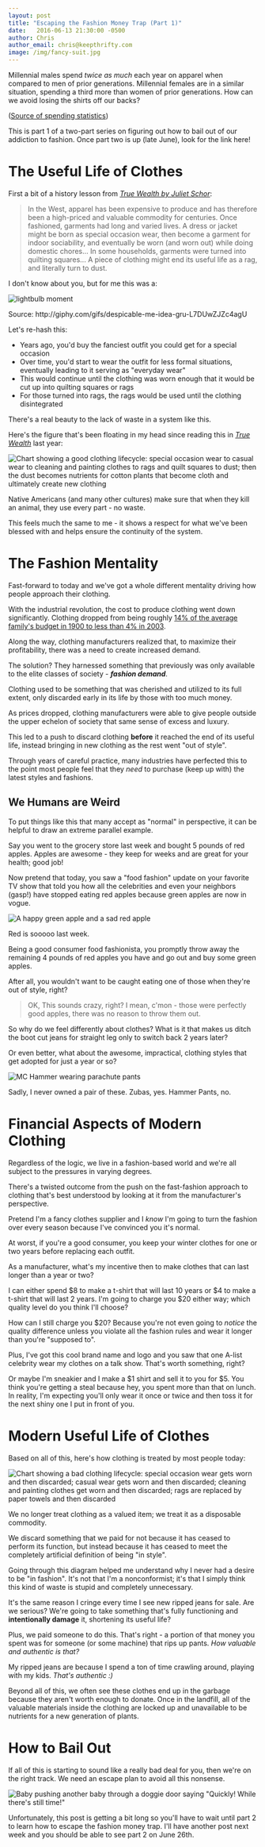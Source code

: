 ```yaml
---
layout: post
title: "Escaping the Fashion Money Trap (Part 1)"
date:   2016-06-13 21:30:00 -0500
author: Chris
author_email: chris@keepthrifty.com
image: /img/fancy-suit.jpg
---
```


Millennial males spend _twice as much_ each year on apparel when compared to men of prior generations. Millennial females are in a similar situation, spending a third more than women of prior generations. How can we avoid losing the shirts off our backs?

([Source of spending statistics][bcg-paper])

This is part 1 of a two-part series on figuring out how to bail out of our addiction to fashion. Once part two is up (late June), look for the link here!

# The Useful Life of Clothes #

First a bit of a history lesson from _[True Wealth by Juliet Schor][plenitude-link]_:

> In the West, apparel has been expensive to produce and has therefore been a high-priced and valuable commodity for centuries. Once fashioned, garments had long and varied lives. A dress or jacket might be born as special occasion wear, then become a garment for indoor sociability, and eventually be worn (and worn out) while doing domestic chores... In some households, garments were turned into quilting squares... A piece of clothing might end its useful life as a rag, and literally turn to dust.

I don't know about you, but for me this was a:

![lightbulb moment][lightbulb]

<div class="image-caption">Source: http://giphy.com/gifs/despicable-me-idea-gru-L7DUwZJZc4agU</div>

Let's re-hash this:

- Years ago, you'd buy the fanciest outfit you could get for a special occasion
- Over time, you'd start to wear the outfit for less formal situations, eventually leading to it serving as "everyday wear"
- This would continue until the clothing was worn enough that it would be cut up into quilting squares or rags
- For those turned into rags, the rags would be used until the clothing disintegrated

There's a real beauty to the lack of waste in a system like this.

Here's the figure that's been floating in my head since reading this in _[True Wealth][plenitude-link]_ last year:

![Chart showing a good clothing lifecycle: special occasion wear to casual wear to cleaning and painting clothes to rags and quilt squares to dust; then the dust becomes nutrients for cotton plants that become cloth and ultimately create new clothing][clothing-lifecycle-good]

Native Americans (and many other cultures) make sure that when they kill an animal, they use every part - no waste.

This feels much the same to me - it shows a respect for what we've been blessed with and helps ensure the continuity of the system.

# The Fashion Mentality #

Fast-forward to today and we've got a whole different mentality driving how people approach their clothing.

With the industrial revolution, the cost to produce clothing went down significantly. Clothing dropped from being roughly [14% of the average family's budget in 1900 to less than 4% in 2003][atlantic-clothing-budget].

Along the way, clothing manufacturers realized that, to maximize their profitability, there was a need to create increased demand.

The solution? They harnessed something that previously was only available to the elite classes of society - ___fashion demand___.

Clothing used to be something that was cherished and utilized to its full extent, only discarded early in its life by those with too much money.

As prices dropped, clothing manufacturers were able to give people outside the upper echelon of society that same sense of excess and luxury.

This led to a push to discard clothing __before__ it reached the end of its useful life, instead bringing in new clothing as the rest went "out of style".

Through years of careful practice, many industries have perfected this to the point most people feel that they _need_ to purchase (keep up with) the latest styles and fashions.

## We Humans are Weird ##

To put things like this that many accept as "normal" in perspective, it can be helpful to draw an extreme parallel example.

Say you went to the grocery store last week and bought 5 pounds of red apples. Apples are awesome - they keep for weeks and are great for your health; good job!

Now pretend that today, you saw a "food fashion" update on your favorite TV show that told you how all the celebrities and even your neighbors (gasp!) have stopped eating red apples because green apples are now in vogue.

![A happy green apple and a sad red apple][apple-faces]

<div class="image-caption">Red is sooooo last week.</div>

Being a good consumer food fashionista, you promptly throw away the remaining 4 pounds of red apples you have and go out and buy some green apples.

After all, you wouldn't want to be caught eating one of those when they're out of style, right?

> OK, This sounds crazy, right? I mean, c'mon - those were perfectly good apples, there was no reason to throw them out.

So why do we feel differently about clothes? What is it that makes us ditch the boot cut jeans for straight leg only to switch back 2 years later?

Or even better, what about the awesome, impractical, clothing styles that get adopted for just a year or so?

![MC Hammer wearing parachute pants][hammer-pants]

<div class="image-caption">Sadly, I never owned a pair of these. Zubas, yes. Hammer Pants, no.</div>

# Financial Aspects of Modern Clothing #

Regardless of the logic, we live in a fashion-based world and we're all subject to the pressures in varying degrees.

There's a twisted outcome from the push on the fast-fashion approach to clothing that's best understood by looking at it from the manufacturer's perspective.

Pretend I'm a fancy clothes supplier and I _know_ I'm going to turn the fashion over every season because I've convinced you it's normal.

At worst, if you're a good consumer, you keep your winter clothes for one or two years before replacing each outfit.

As a manufacturer, what's my incentive then to make clothes that can last longer than a year or two?

I can either spend $8 to make a t-shirt that will last 10 years or $4 to make a t-shirt that will last 2 years. I'm going to charge you $20 either way; which quality level do you think I'll choose?

How can I still charge you $20? Because you're not even going to _notice_ the quality difference unless you violate all the fashion rules and wear it longer than you're "supposed to".

Plus, I've got this cool brand name and logo and you saw that one A-list celebrity wear my clothes on a talk show. That's worth something, right?

Or maybe I'm sneakier and I make a $1 shirt and sell it to you for $5. You think you're getting a steal because hey, you spent more than that on lunch. In reality, I'm expecting you'll only wear it once or twice and then toss it for the next shiny one I put in front of you.

# Modern Useful Life of Clothes #

Based on all of this, here's how clothing is treated by most people today:

![Chart showing a bad clothing lifecycle: special occasion wear gets worn and then discarded; casual wear gets worn and then discarded; cleaning and painting clothes get worn and then discarded; rags are replaced by paper towels and then discarded][clothing-lifecycle-bad]

We no longer treat clothing as a valued item; we treat it as a disposable commodity.

We discard something that we paid for not because it has ceased to perform its function, but instead because it has ceased to meet the completely artificial definition of being "in style".

Going through this diagram helped me understand why I never had a desire to be "in fashion". It's not that I'm a nonconformist; it's that I simply think this kind of waste is stupid and completely unnecessary.

It's the same reason I cringe every time I see new ripped jeans for sale. Are we serious? We're going to take something that's fully functioning and __intentionally damage__ it, shortening its useful life?

Plus, we paid someone to do this. That's right - a portion of that money you spent was for someone (or some machine) that rips up pants. _How valuable and authentic is that?_

My ripped jeans are because I spend a ton of time crawling around, playing with my kids. _That's authentic :)_

Beyond all of this, we often see these clothes end up in the garbage because they aren't worth enough to donate. Once in the landfill, all of the valuable materials inside the clothing are locked up and unavailable to be nutrients for a new generation of plants.

# How to Bail Out #

If all of this is starting to sound like a really bad deal for you, then we're on the right track. We need an escape plan to avoid all this nonsense.

![Baby pushing another baby through a doggie door saying "Quickly! While there's still time!"][baby-escape]

Unfortunately, this post is getting a bit long so you'll have to wait until part 2 to learn how to escape the fashion money trap. I'll have another post next week and you should be able to see part 2 on June 26th.

[bcg-paper]: http://www.baynote.com/infographic/millennials-love-retail-spending/

[atlantic-clothing-budget]: http://www.theatlantic.com/business/archive/2012/04/how-america-spends-money-100-years-in-the-life-of-the-family-budget/255475/

[twitter-link]: http://www.twitter.com/keepthrifty

[plenitude-link]: http://amzn.to/1UPCQ8C

[hammer-pants]: /img/hammer-pants.jpg

[clothing-lifecycle-good]: /img/clothes-cycle-good.png
[clothing-lifecycle-bad]: /img/clothes-cycle-bad.png

[lightbulb]: http://i.giphy.com/L7DUwZJZc4agU.gif
[lightbulb-source]: http://giphy.com/gifs/despicable-me-idea-gru-L7DUwZJZc4agU

[apple-faces]: /img/happy-apple-sad-apple.jpg

[baby-escape]: /img/baby-escape.jpg

[30-year-sweatshirt]: http://www.tomcridland.com/collections/the-30-year-sweatshirt
[patagonia-repairs]: http://www.patagonia.com/us/worn-wear-repairs
